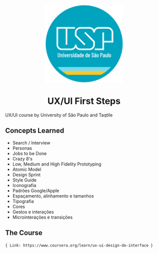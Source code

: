  <p align="center">
  <img
      src="Week-1/assets/usp.jpeg"
      width="250"
    />
 </p>
 <h1 align="center">
  <strong align="center">UX/UI First Steps</strong>
 </h1>

UX/UI course by University of São Paulo and Taqtile

## Concepts Learned

* Search / Interview
* Personas
* Jobs to be Done
* Crazy 8's
* Low, Medium and High Fidelity Prototyping
* Atomic Model
* Design Sprint
* Style Guide
* Iconografia
* Padrões Google/Apple
* Espaçamento, alinhamento e tamanhos
* Tipografia
* Cores
* Gestos e interações
* Microinterações e transições

## The Course

` { Link: https://www.coursera.org/learn/ux-ui-design-de-interface } `
